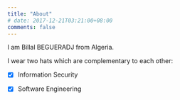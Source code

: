 ```yaml
---
title: "About"
# date: 2017-12-21T03:21:00+08:00
comments: false
---
```

I am Billal BEGUERADJ from Algeria.

I wear two hats which are complementary to each other:

- [x] Information Security
- [x] Software Engineering

